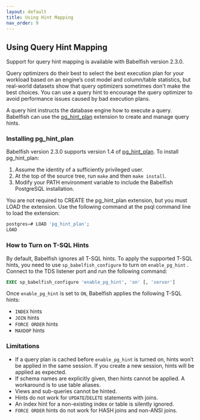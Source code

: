```yaml
---
layout: default
title: Using Hint Mapping
nav_order: 9
---
```


## Using Query Hint Mapping

Support for query hint mapping is available with Babelfish version 2.3.0. 

Query optimizers do their best to select the best execution plan for your workload based on an engine’s cost model and column/table statistics, but real-world datasets show that query optimizers sometimes don't make the best choices. You can use a query hint to encourage the query optimizer to avoid performance issues caused by bad execution plans.  

A query hint instructs the database engine how to execute a query. Babelfish can use the [pg_hint_plan](https://github.com/ossc-db/pg_hint_plan) extension to create and manage query hints.


### Installing pg_hint_plan

Babelfish version 2.3.0 supports version 1.4 of [pg_hint_plan](https://github.com/ossc-db/pg_hint_plan/releases/tag/REL14_1_4_0). To install pg_hint_plan:

1. Assume the identity of a sufficiently privileged user.
2. At the top of the source tree, run `make` and then `make install`. 
3. Modify your PATH environment variable to include the Babelfish PostgreSQL installation.

You are not required to CREATE the pg_hint_plan extension, but you must LOAD the extension.  Use the following command at the psql command line to load the extension:

```sql
postgres=# LOAD 'pg_hint_plan';
LOAD
```


### How to Turn on T-SQL Hints 

By default, Babelfish ignores all T-SQL hints. To apply the supported T-SQL hints,  you need to use `sp_babelfish_configure` to turn on `enable_pg_hint` . Connect to the TDS listener port and run the following command:

```sql
EXEC sp_babelfish_configure 'enable_pg_hint', 'on' [, 'server'] 
```

Once `enable_pg_hint` is set to `ON`, Babelfish applies the following T-SQL hints:

* `INDEX` hints
* `JOIN` hints
* `FORCE ORDER` hints
* `MAXDOP` hints

### Limitations

- If a query plan is cached before `enable_pg_hint` is turned on, hints won’t be applied in the same session. If you create a new session, hints will be applied as expected.
- If schema names are explicitly given, then hints cannot be applied. A workaround is to use table aliases.
- Views and sub-queries cannot be hinted.
- Hints do not work for `UPDATE`/`DELETE` statements with joins.
- An index hint for a non-existing index or table is silently ignored.
- `FORCE ORDER` hints do not work for HASH joins and non-ANSI joins.

